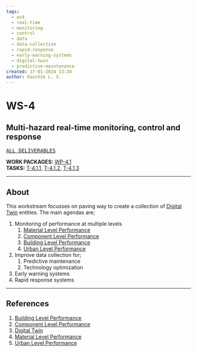 ```yaml
---
tags:
  - ws4
  - real-time
  - monitoring
  - control
  - data
  - data-collection
  - rapid-response
  - early-warning-systems
  - digital-twin
  - predictive-maintenance
created: 17-01-2024 13:34
author: Kaushik L. S.
---
```

# WS-4

## Multi-hazard real-time monitoring, control and response

<kbd> [ALL DELIVERABLES](../notindex.md) </kbd>

**WORK PACKAGES:** [WP-4.1](../WorkPackages/WP-4.1.md) <br>
**TASKS:** [T-4.1.1](../Tasks/T-4.1.1.md), [T-4.1.2](../Tasks/T-4.1.2.md), [T-4.1.3](../Tasks/T-4.1.3.md)

---
## About

This workstream focusses on paving way to create a collection of [Digital Twin](Digital%20Twin) entities. The main agendas are;

1. Monitoring of performance at multiple levels
	1. [Material Level Performance](../../Notes/Material%20Level%20Performance.md)
	2. [Component Level Performance](../../Notes/Component%20Level%20Performance.md)
	3. [Building Level Performance](../../Notes/Building%20Level%20Performance.md)
	4. [Urban Level Performance](../../Notes/Urban%20Level%20Performance.md)
2. Improve data collection for;
	1. Predictive maintenance
	2. Technology optimization
3. Early warning systems
4. Rapid response systems

---
## References
1. [Building Level Performance](../../Notes/Building%20Level%20Performance.md)
2. [Component Level Performance](../../Notes/Component%20Level%20Performance.md)
3. [Digital Twin](Digital%20Twin)
4. [Material Level Performance](../../Notes/Material%20Level%20Performance.md)
5. [Urban Level Performance](../../Notes/Urban%20Level%20Performance.md)
